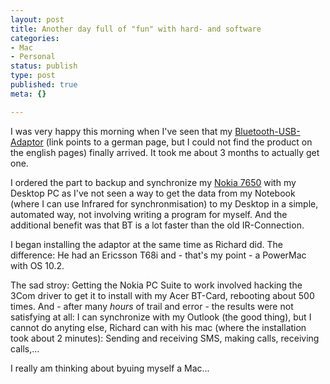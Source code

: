 ```yaml
---
layout: post
title: Another day full of "fun" with hard- and software
categories:
- Mac
- Personal
status: publish
type: post
published: true
meta: {}

---
```

I was very happy this morning when I've seen that my <a href="http://www.acer.ch/vi/page0.jsp-page79,,,16,,,116,,,,,,,,,1516,,,,,,,,,,,116,16,,16,16,,,,16,,,,16,,,,16,,,,,,,,,,,16,,,0,0,16,,2051291666.htm">Bluetooth-USB-Adaptor</a> (link points to a german page, but I could not find the product on the english pages) finally arrived. It took me about 3 months to actually get one.

I ordered the part to backup and synchronize my <a href="http://www.nokia.com/nokia/0,,137,00.html">Nokia 7650</a> with my Desktop PC as I've not seen a way to get the data from my Notebook (where I can use Infrared for synchronmisation) to my Desktop in a simple, automated way, not involving writing a program for myself. And the additional benefit was that BT is a lot faster than the old IR-Connection.

I began installing the adaptor at the same time as Richard did. The difference: He had an Ericsson T68i and - that's my point - a PowerMac with OS 10.2.

The sad stroy: Getting the Nokia PC Suite to work involved hacking the 3Com driver to get it to install with my Acer BT-Card, rebooting about 500 times. And - after many *hours* of trail and error - the results were not satisfying at all: I can synchronize with my Outlook (the good thing), but I cannot do anyting else, Richard can with his mac (where the installation took about 2 minutes): Sending and receiving SMS, making calls, receiving calls,...

I really am thinking about byuing myself a Mac...
